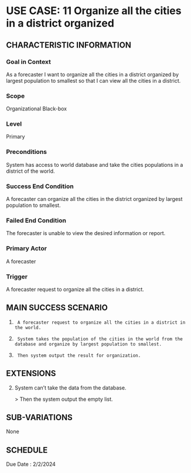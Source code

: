 # USE CASE: 11 Organize all the cities in a district organized 
## CHARACTERISTIC INFORMATION

### Goal in Context
As a forecaster I want to organize all the cities in a district organized by largest population to smallest so that I can view all the cities in a district.
### Scope
Organizational Black-box

### Level

Primary

### Preconditions

System has access to world database and take the cities populations in a district of the world.

### Success End Condition

A forecaster can organize all the cities in the district organized by largest population to smallest.

### Failed End Condition

The forecaster is unable to view the desired information or report.

### Primary Actor

A forecaster

### Trigger

A forecaster request to organize all the cities in a district.

## MAIN SUCCESS SCENARIO
	
1.      A forecaster request to organize all the cities in a district in the world.
2.      System takes the population of the cities in the world from the database and organize by largest population to smallest.
3.      Then system output the result for organization.

## EXTENSIONS

2. System can’t take the data from the database.

   ​> Then the system output the empty list.

## SUB-VARIATIONS

None

## SCHEDULE

Due Date : 2/2/2024

